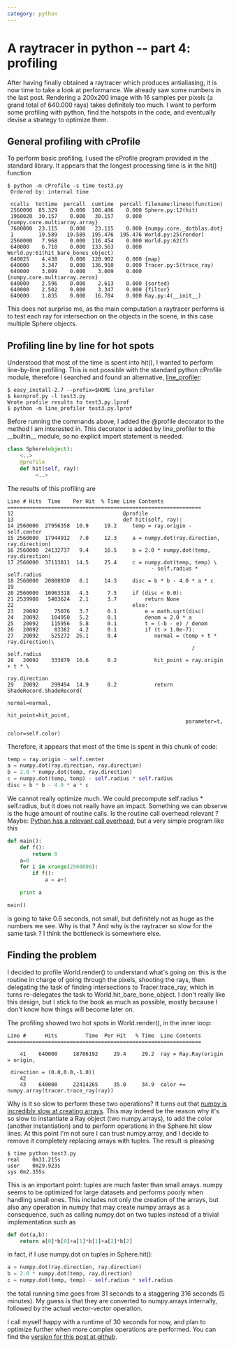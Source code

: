 ```yaml
---
category: python
---
```

A raytracer in python -- part 4: profiling
==========================================

After having finally obtained a raytracer which produces antialiasing,
it is now time to take a look at performance. We already saw some
numbers in the last post. Rendering a 200x200 image with 16 samples per
pixels (a grand total of 640.000 rays) takes definitely too much. I want
to perform some profiling with python, find the hotspots in the code,
and eventually devise a strategy to optimize them.

General profiling with cProfile
-------------------------------

To perform basic profiling, I used the cProfile program provided in the
standard library. It appears that the longest processing time is in the
hit() function

```
$ python -m cProfile -s time test3.py
 Ordered by: internal time

 ncalls  tottime  percall  cumtime  percall filename:lineno(function)
 2560000  85.329    0.000  108.486    0.000 Sphere.py:12(hit)
 1960020  30.157    0.000   30.157    0.000 {numpy.core.multiarray.array}
 7680000  23.115    0.000   23.115    0.000 {numpy.core._dotblas.dot}
 1        19.589   19.589  195.476  195.476 World.py:25(render)
 2560000   7.968    0.000  116.454    0.000 World.py:62(f)
 640000    6.710    0.000  133.563    0.000 World.py:61(hit_bare_bones_object)
 640025    4.438    0.000  120.902    0.000 {map}
 640000    3.347    0.000  136.910    0.000 Tracer.py:5(trace_ray)
 640000    3.009    0.000    3.009    0.000 {numpy.core.multiarray.zeros}
 640000    2.596    0.000    2.613    0.000 {sorted}
 640000    2.502    0.000    3.347    0.000 {filter}
 640000    1.835    0.000   16.784    0.000 Ray.py:4(__init__)
```

This does not surprise me, as the main computation a raytracer performs
is to test each ray for intersection on the objects in the scene, in
this case multiple Sphere objects.

Profiling line by line for hot spots
------------------------------------

Understood that most of the time is spent into hit(), I wanted to
perform line-by-line profiling. This is not possible with the standard
python cProfile module, therefore I searched and found an alternative,
[line\_profiler](http://packages.python.org/line_profiler/):

``` 
$ easy_install-2.7 --prefix=$HOME line_profiler
$ kernprof.py -l test3.py
Wrote profile results to test3.py.lprof
$ python -m line_profiler test3.py.lprof
```

Before running the commands above, I added the \@profile decorator to
the method I am interested in. This decorator is added by line\_profiler
to the \_\_builtin\_\_ module, so no explicit import statement is
needed.

```python
class Sphere(object):
    <..>
    @profile
    def hit(self, ray):
         <..>
```

The results of this profiling are

```
Line # Hits  Time    Per Hit  % Time Line Contents
==============================================================
12                                   @profile
13                                   def hit(self, ray):
14 2560000  27956358  10.9     19.2     temp = ray.origin - self.center
15 2560000  17944912   7.0     12.3     a = numpy.dot(ray.direction, ray.direction)
16 2560000  24132737   9.4     16.5     b = 2.0 * numpy.dot(temp, ray.direction)
17 2560000  37113811  14.5     25.4     c = numpy.dot(temp, temp) \
                                              - self.radius * self.radius
18 2560000  20808930   8.1     14.3     disc = b * b - 4.0 * a * c
19
20 2560000  10963318   4.3      7.5     if (disc < 0.0):
21 2539908   5403624   2.1      3.7         return None
22                                      else:
23   20092     75076   3.7      0.1         e = math.sqrt(disc)
24   20092    104950   5.2      0.1         denom = 2.0 * a
25   20092    115956   5.8      0.1         t = (-b - e) / denom
26   20092     83382   4.2      0.1         if (t > 1.0e-7):
27   20092    525272  26.1      0.4            normal = (temp + t * ray.direction)\
                                                           / self.radius
28   20092    333879  16.6      0.2            hit_point = ray.origin + t * \
                                                              ray.direction
29   20092    299494  14.9      0.2            return ShadeRecord.ShadeRecord(
                                                         normal=normal,
                                                         hit_point=hit_point,
                                                         parameter=t,
                                                         color=self.color)
```

Therefore, it appears that most of the time is spent in this chunk of
code:

```python
temp = ray.origin - self.center
a = numpy.dot(ray.direction, ray.direction)
b = 2.0 * numpy.dot(temp, ray.direction)
c = numpy.dot(temp, temp) - self.radius * self.radius
disc = b * b - 4.0 * a * c
```

We cannot really optimize much. We could precompute self.radius \*
self.radius, but it does not really have an impact. Something we can
observe is the huge amount of routine calls. Is the routine call
overhead relevant ? Maybe: [Python has a relevant call
overhead](http://wiki.python.org/moin/PythonSpeed/PerformanceTips#Data_Aggregation),
but a very simple program like this

```python
def main():
    def f():
        return 0
    a=0
    for i in xrange(2560000):
        if f():
            a = a+1

    print a

main()
```

is going to take 0.6 seconds, not small, but definitely not as huge as
the numbers we see. Why is that ? And why is the raytracer so slow for
the same task ? I think the bottleneck is somewhere else.

Finding the problem
-------------------

I decided to profile World.render() to understand what\'s going on: this
is the routine in charge of going through the pixels, shooting the rays,
then delegating the task of finding intersections to Tracer.trace\_ray,
which in turns re-delegates the task to World.hit\_bare\_bone\_object. I
don\'t really like this design, but I stick to the book as much as
possible, mostly because I don\'t know how things will become later on.

The profiling showed two hot spots in World.render(), in the inner loop:

```
Line #      Hits         Time  Per Hit   % Time  Line Contents
==============================================================

    41    640000     18786192     29.4     29.2  ray = Ray.Ray(origin = origin,
                                                               direction = (0.0,0.0,-1.0))
    42
    43    640000     22414265     35.0     34.9  color += numpy.array(tracer.trace_ray(ray))
```

Why is it so slow to perform these two operations? It turns out that
[numpy is incredibly slow at creating arrays](http://stackoverflow.com/questions/6559463/why-is-numpy-array-so-slow).
This may indeed be the reason why it\'s so slow to instantiate a Ray
object (two numpy.arrays), to add the color (another instantiation) and
to perform operations in the Sphere.hit slow lines. At this point I\'m
not sure I can trust numpy.array, and I decide to remove it completely
replacing arrays with tuples. The result is pleasing

```
$ time python test3.py
real    0m31.215s
user    0m29.923s
sys 0m2.355s
```

This is an important point: tuples are much faster than small arrays.
numpy seems to be optimized for large datasets and performs poorly when
handling small ones. This includes not only the creation of the arrays,
but also any operation in numpy that may create numpy arrays as a
consequence, such as calling numpy.dot on two tuples instead of a
trivial implementation such as

```python
def dot(a,b):
    return a[0]*b[0]+a[1]*b[1]+a[2]*b[2]
```

in fact, if I use numpy.dot on tuples in Sphere.hit():

```python
a = numpy.dot(ray.direction, ray.direction)
b = 2.0 * numpy.dot(temp, ray.direction)
c = numpy.dot(temp, temp) - self.radius * self.radius
```

the total running time goes from 31 seconds to a staggering 316 seconds
(5 minutes). My guess is that they are converted to numpy.arrays
internally, followed by the actual vector-vector operation.

I call myself happy with a runtime of 30 seconds for now, and plan to
optimize further when more complex operations are performed. You can
find the [version for this post at
github](https://github.com/stefanoborini/python-raytrace/commit/2cb6e2b31bc75a21a121ed9c7a46b1a3113fcab0).
